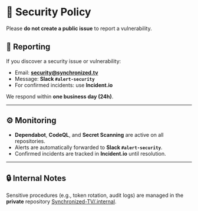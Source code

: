 # 🔐 Security Policy

Please **do not create a public issue** to report a vulnerability.

## 📢 Reporting

If you discover a security issue or vulnerability:

- Email: **security@synchronized.tv**  
- Message: **Slack `#alert-security`**  
- For confirmed incidents: use **Incident.io**

We respond within **one business day (24h)**.

---

## ⚙️ Monitoring

- **Dependabot**, **CodeQL**, and **Secret Scanning** are active on all repositories.  
- Alerts are automatically forwarded to **Slack `#alert-security`**.  
- Confirmed incidents are tracked in **Incident.io** until resolution.

---

## 🔒 Internal Notes

Sensitive procedures (e.g., token rotation, audit logs) are managed in the **private** repository [Synchronized-TV/.internal](https://github.com/Synchronized-TV/.internal).
